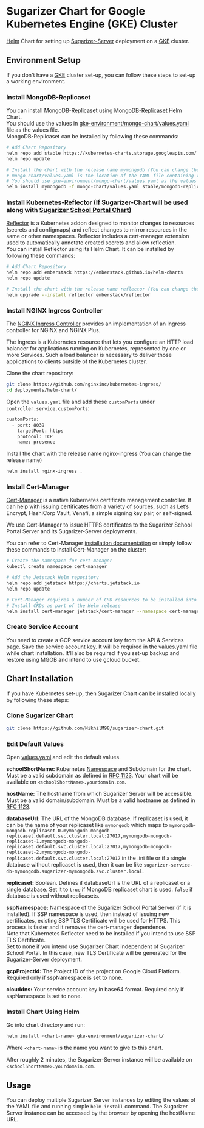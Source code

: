 # Sugarizer Chart for Google Kubernetes Engine (GKE) Cluster
[Helm](https://helm.sh/) Chart for setting up [Sugarizer-Server](https://github.com/llaske/sugarizer-server) deployment on a [GKE](https://cloud.google.com/kubernetes-engine) cluster.

## Environment Setup
If you don't have a [GKE](https://cloud.google.com/kubernetes-engine) cluster set-up, you can follow these steps to set-up a working environment.

### Install MongoDB-Replicaset
You can install MongoDB-Replicaset using [MongoDB-Replicaset](https://github.com/helm/charts/tree/master/stable/mongodb-replicaset) Helm Chart.  
You should use the values in [gke-environment/mongo-chart/values.yaml](mongo-chart/values.yaml) file as the values file.  
MongoDB-Replicaset can be installed by following these commands:
```bash
# Add Chart Repository
helm repo add stable https://kubernetes-charts.storage.googleapis.com/
helm repo update

# Install the chart with the release name mymongodb (You can change the release name)
# mongo-chart/values.yaml is the location of the YAML file containing values.
# You should use gke-environment/mongo-chart/values.yaml as the values file.
helm install mymongodb -f mongo-chart/values.yaml stable/mongodb-replicaset
``` 

### Install Kubernetes-Reflector (If Sugarizer-Chart will be used along with [Sugarizer School Portal Chart](https://github.com/nikhilm98/sugarizer-school-portal-chart/))
[Reflector](https://github.com/emberstack/kubernetes-reflector) is a Kubernetes addon designed to monitor changes to resources (secrets and configmaps) and reflect changes to mirror resources in the same or other namespaces. Reflector includes a cert-manager extension used to automatically annotate created secrets and allow reflection.    
You can install Reflector using its Helm Chart. It can be installed by following these commands:
```bash
# Add Chart Repository
helm repo add emberstack https://emberstack.github.io/helm-charts
helm repo update

# Install the chart with the release name reflector (You can change the release name)
helm upgrade --install reflector emberstack/reflector
```

### Install NGINX Ingress Controller
The [NGINX Ingress Controller](https://github.com/nginxinc/kubernetes-ingress/) provides an implementation of an Ingress controller for NGINX and NGINX Plus.

The Ingress is a Kubernetes resource that lets you configure an HTTP load balancer for applications running on Kubernetes, represented by one or more Services. Such a load balancer is necessary to deliver those applications to clients outside of the Kubernetes cluster.

Clone the chart repository:
```bash
git clone https://github.com/nginxinc/kubernetes-ingress/
cd deployments/helm-chart/
```
Open the `values.yaml` file and add these `customPorts` under `controller.service.customPorts`:
```bash
customPorts:
  - port: 8039
    targetPort: https
    protocol: TCP
    name: presence
```
Install the chart with the release name nginx-ingress (You can change the release name)
```bash
helm install nginx-ingress .
```

### Install Cert-Manager
[Cert-Manager](https://cert-manager.io/docs/) is a native Kubernetes certificate management controller. It can help with issuing certificates from a variety of sources, such as Let’s Encrypt, HashiCorp Vault, Venafi, a simple signing key pair, or self-signed.

We use Cert-Manager to issue HTTPS certificates to the Sugarizer School Portal Server and its Sugarizer-Server deployments.

You can refer to Cert-Manager [installation documentation](https://cert-manager.io/docs/installation/kubernetes/) or simply follow these commands to install Cert-Manager on the cluster:
```bash
# Create the namespace for cert-manager
kubectl create namespace cert-manager

# Add the Jetstack Helm repository
helm repo add jetstack https://charts.jetstack.io
helm repo update

# Cert-Manager requires a number of CRD resources to be installed into your cluster as part of installation.
# Install CRDs as part of the Helm release
helm install cert-manager jetstack/cert-manager --namespace cert-manager --version v0.15.1 --set installCRDs=true
```

### Create Service Account
You need to create a GCP service account key from the API & Services page. Save the service account key. It will be required in the values.yaml file while chart installation. It'll also be required if you set-up backup and restore using MGOB and intend to use gcloud bucket.

## Chart Installation
If you have Kubernetes set-up, then Sugarizer Chart can be installed locally by following these steps:

### Clone Sugarizer Chart
```bash
git clone https://github.com/NikhilM98/sugarizer-chart.git
```

### Edit Default Values
Open [values.yaml](sugarizer-chart/values.yaml) and edit the default values.

**schoolShortName:** Kubernetes [Namespace](https://kubernetes.io/docs/concepts/overview/working-with-objects/namespaces/) and Subdomain for the chart. Must be a valid subdomain as defined in [RFC 1123](https://tools.ietf.org/html/rfc1123). Your chart will be available on `<schoolShortName>.yourdomain.com`.

**hostName:** The hostname from which Sugarizer Server will be accessible. Must be a valid domain/subdomain. Must be a valid hostname as defined in [RFC 1123](https://tools.ietf.org/html/rfc1123).

**databaseUrl:** The URL of the MongoDB database. If replicaset is used, it can be the name of your replicaset like `mymongodb` which maps to `mymongodb-mongodb-replicaset-0.mymongodb-mongodb-replicaset.default.svc.cluster.local:27017,mymongodb-mongodb-replicaset-1.mymongodb-mongodb-replicaset.default.svc.cluster.local:27017,mymongodb-mongodb-replicaset-2.mymongodb-mongodb-replicaset.default.svc.cluster.local:27017` in the .ini file or if a single database without replicaset is used, then it can be like `sugarizer-service-db-mymongodb.sugarizer-mymongodb.svc.cluster.local`.

**replicaset:** Boolean. Defines if databaseUrl is the URL of a replicaset or a single database. Set it to `true` if MongoDB replicaset chart is used. `false` if database is used without replicasets. 

**sspNamespace:** Namespace of the Sugarizer School Portal Server (if it is installed). If SSP namespace is used, then instead of issuing new certificates, existing SSP TLS Certificate will be used for HTTPS. This process is faster and it removes the cert-manager dependence.    
Note that Kubernetes Reflecter need to be installed if you intend to use SSP TLS Certificate.    
Set to none if you intend use Sugarizer Chart independent of Sugarizer School Portal. In this case, new TLS Certificate will be generated for the Sugarizer-Server deployment.

**gcpProjectId:** The Project ID of the project on Google Cloud Platform. Required only if sspNamespace is set to none.

**clouddns:** Your service account key in base64 format. Required only if sspNamespace is set to none.

### Install Chart Using Helm
Go into chart directory and run:
```bash
helm install <chart-name> gke-environment/sugarizer-chart/
```
Where `<chart-name>` is the name you want to give to this chart.

After roughly 2 minutes, the Sugarizer-Server instance will be available on `<schoolShortName>.yourdomain.com`.

## Usage
You can deploy multiple Sugarizer Server instances by editing the values of the YAML file and running simple `helm install` command. The Sugarizer Server instance can be accessed by the browser by opening the hostName URL.

